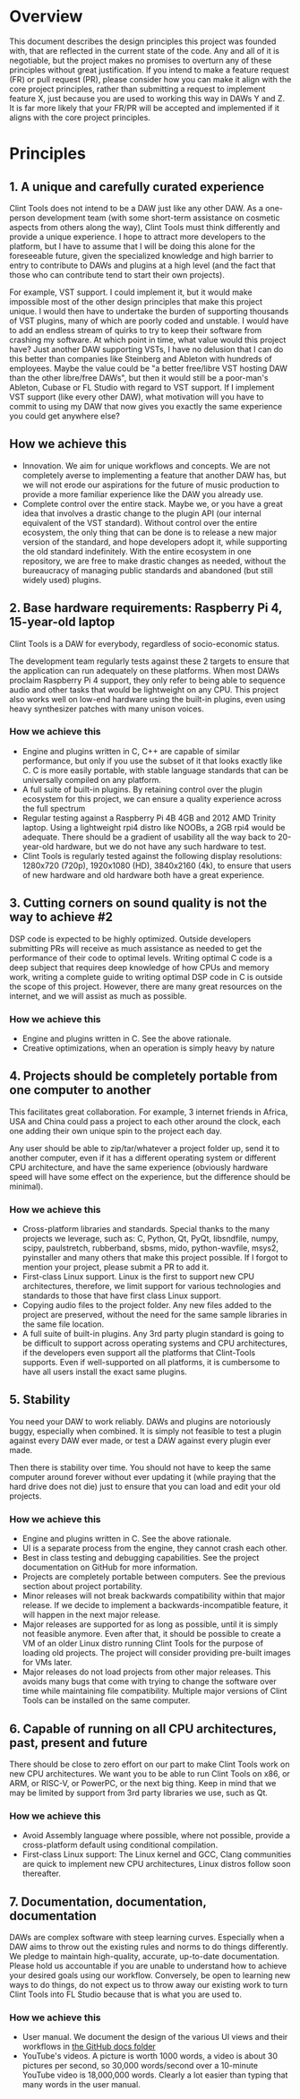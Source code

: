 # Overview
This document describes the design principles this project was founded with,
that are reflected in the current state of the code.  Any and all of it is
negotiable, but the project makes no promises to overturn any of these
principles without great justification.  If you intend to make a feature
request (FR) or pull request (PR), please consider how you can make it align
with the core project principles, rather than submitting a request to
implement feature X, just because you are used to working this way in DAWs
Y and Z.  It is far more likely that your FR/PR will be accepted and
implemented if it aligns with the core project principles.

# Principles
## 1. A unique and carefully curated experience
Clint Tools does not intend to be a DAW just like any other DAW.
As a one-person
development team (with some short-term assistance on cosmetic aspects from
others along the way), Clint Tools must think differently and provide a unique
experience.
I hope to attract more developers to the platform, but I have
to assume that I will be doing this alone for the foreseeable future, given
the specialized knowledge and high barrier to entry to contribute to DAWs
and plugins at a high level (and the fact that those who can contribute tend
to start their own projects).

For example, VST support.
I could implement it, but it would make impossible
most of the other design principles that make this project unique.
I would
then have to undertake the burden of supporting thousands of VST plugins, many
of which are poorly coded and unstable.
I would have to add an endless stream
of quirks to try to keep their software from crashing my software.
At which
point in time, what value would this project have?
Just another DAW supporting
VSTs, I have no delusion that I can do this better than companies like
Steinberg and Ableton with hundreds of employees.
Maybe the value could be "a
better free/libre VST hosting DAW than the other libre/free DAWs", but then it
would still be a poor-man's Ableton, Cubase or FL Studio with regard to VST
support.
If I implement VST support (like every other DAW), what motivation
will you have to commit to using my DAW that now gives you exactly the same
experience you could get anywhere else?

## How we achieve this
- Innovation.  We aim for unique workflows and concepts.  We are not
  completely averse to implementing a feature that another DAW has, but we
  will not erode our aspirations for the future of music production to
  provide a more familiar experience like the DAW you already use.
- Complete control over the entire stack.  Maybe we, or you have a great
  idea that involves a drastic change to the plugin API (our internal
  equivalent of the VST standard).  Without control over the entire ecosystem,
  the only thing that can be done is to release a new major version of the
  standard, and hope developers adopt it, while supporting the old standard
  indefinitely.  With the entire ecosystem in one repository, we are free
  to make drastic changes as needed, without the bureaucracy of managing
  public standards and abandoned (but still widely used) plugins.

## 2. Base hardware requirements: Raspberry Pi 4, 15-year-old laptop
Clint Tools is a DAW for everybody, regardless of socio-economic status.

The development team regularly tests against these 2 targets to ensure that
the application can run adequately on these platforms.  When most DAWs
proclaim Raspberry Pi 4 support, they only refer to being able to sequence
audio and other tasks that would be lightweight on any CPU.  This project
also works well on low-end hardware using the built-in plugins, even using
heavy synthesizer patches with many unison voices.

### How we achieve this
- Engine and plugins written in C, C++ are capable of similar performance, but
  only if you use the subset of it that looks exactly like C. C is more
  easily portable, with stable language standards that can be universally
  compiled on any platform.
- A full suite of built-in plugins.  By retaining control over the plugin
  ecosystem for this project, we can ensure a quality experience across the
  full spectrum
- Regular testing against a Raspberry Pi 4B 4GB and 2012 AMD Trinity laptop.
  Using a lightweight rpi4 distro like NOOBs, a 2GB rpi4 would be adequate.
  There should be a gradient of usability all the way back to 20-year-old
  hardware, but we do not have any such hardware to test.
- Clint Tools is regularly tested against the following display resolutions:
  1280x720 (720p), 1920x1080 (HD), 3840x2160 (4k), to ensure that users of new
  hardware and old hardware both have a great experience.

## 3. Cutting corners on sound quality is not the way to achieve #2
DSP code is expected to be highly optimized.  Outside developers submitting
PRs will receive as much assistance as needed to get the performance of their
code to optimal levels.  Writing optimal C code is a deep subject that
requires deep knowledge of how CPUs and memory work, writing a complete guide
to writing optimal DSP code in C is outside the scope of this project.
However, there are many great resources on the internet, and we will assist
as much as possible.

### How we achieve this
- Engine and plugins written in C. See the above rationale.
- Creative optimizations, when an operation is simply heavy by nature

## 4. Projects should be completely portable from one computer to another
This facilitates great collaboration.  For example, 3 internet friends in
Africa, USA and China could pass a project to each other around the clock,
each one adding their own unique spin to the project each day.

Any user should be able to zip/tar/whatever a project folder up, send it
to another computer, even if it has a different operating system or different
CPU architecture, and have the same experience (obviously hardware speed will
have some effect on the experience, but the difference should be minimal).

### How we achieve this
- Cross-platform libraries and standards.
  Special thanks to the many
  projects we leverage, such as: C, Python, Qt, PyQt, libsndfile, numpy,
  scipy, paulstretch, rubberband, sbsms, mido, python-wavfile, msys2,
  pyinstaller and many others that make this project possible.
  If I forgot
  to mention your project, please submit a PR to add it.
- First-class Linux support.  Linux is the first to support new CPU
  architectures, therefore, we limit support for various technologies and
  standards to those that have first class Linux support.
- Copying audio files to the project folder.  Any new files added to the
  project are preserved, without the need for the same sample libraries in
  the same file location.
- A full suite of built-in plugins.  Any 3rd party plugin standard is going
  to be difficult to support across operating systems and CPU architectures,
  if the developers even support all the platforms that Clint-Tools supports.
  Even if well-supported on all platforms, it is cumbersome to have all users
  install the exact same plugins.

## 5. Stability
You need your DAW to work reliably.  DAWs and plugins are notoriously buggy,
especially when combined.  It is simply not feasible to test a plugin against
every DAW ever made, or test a DAW against every plugin ever made.

Then there is stability over time.  You should not have to keep the same
computer around forever without ever updating it (while praying that the hard
drive does not die) just to ensure that you can load and edit your old
projects.

### How we achieve this
- Engine and plugins written in C. See the above rationale.
- UI is a separate process from the engine, they cannot crash each other.
- Best in class testing and debugging capabilities. See the project
  documentation on GitHub for more information.
- Projects are completely portable between computers.  See the previous
  section about project portability.
- Minor releases will not break backwards compatibility within that major
  release.  If we decide to implement a backwards-incompatible feature, it
  will happen in the next major release.
- Major releases are supported for as long as possible, until it is simply
  not feasible anymore.  Even after that, it should be possible to create
  a VM of an older Linux distro running Clint Tools for the purpose of loading
  old projects.  The project will consider providing pre-built images for VMs
  later.
- Major releases do not load projects from other major releases.  This avoids
  many bugs that come with trying to change the software over time while
  maintaining file compatibility.  Multiple major versions of Clint Tools can
  be installed on the same computer.

## 6. Capable of running on all CPU architectures, past, present and future
There should be close to zero effort on our part to make Clint Tools work on
new CPU architectures.
We want you to be able to run Clint Tools on x86, or
ARM, or RISC-V, or PowerPC, or the next big thing.
Keep in mind that we
may be limited by support from 3rd party libraries we use, such as Qt.

### How we achieve this
- Avoid Assembly language where possible, where not possible, provide a
  cross-platform default using conditional compilation.
- First-class Linux support: The Linux kernel and GCC, Clang communities
  are quick to implement new CPU architectures, Linux distros follow soon
  thereafter.

## 7. Documentation, documentation, documentation
DAWs are complex software with steep learning curves.  Especially when a DAW
aims to throw out the existing rules and norms to do things differently.
We pledge to maintain high-quality, accurate, up-to-date documentation.
Please hold us accountable if you are unable to understand how to achieve
your desired goals using our workflow.  Conversely, be open to learning new
ways to do things, do not expect us to throw away our existing work to turn
Clint Tools into FL Studio because that is what you are used to.

### How we achieve this
- User manual.  We document the design of the various UI views and their
  workflows in
  [the GitHub docs folder](https://github.com/clinttoolsaudio/clinttools/docs)
- YouTube's videos.
  A picture is worth 1000 words, a video is about 30 pictures
  per second, so 30,000 words/second over a 10-minute YouTube video is
  18,000,000 words.
  Clearly a lot easier than typing that many words in the
  user manual.

